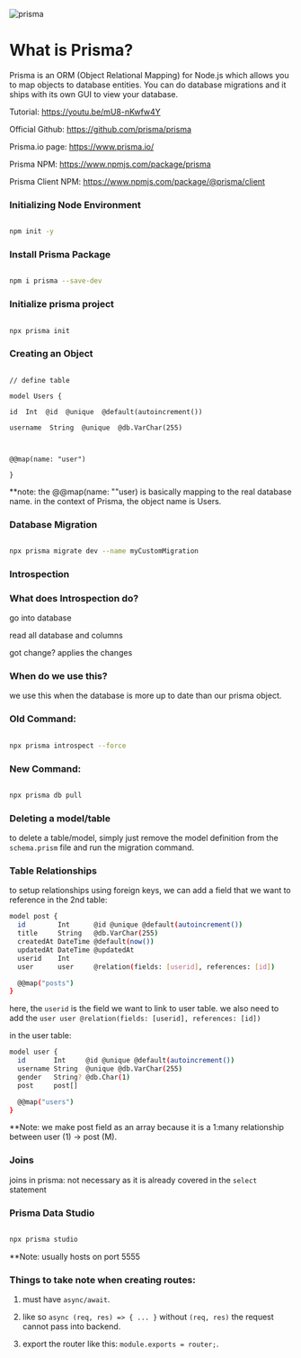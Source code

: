 
![prisma](https://camo.githubusercontent.com/001ae294ec710ba28e1cad6f1f398ddedf48518684700930fc1a111793e8dd2a/68747470733a2f2f692e696d6775722e636f6d2f683655495954752e706e67)


# What is Prisma?

Prisma is an ORM (Object Relational Mapping) for Node.js which allows you to map objects to database entities. You can do database migrations and it ships with its own GUI to view your database.

Tutorial: https://youtu.be/mU8-nKwfw4Y

Official Github: https://github.com/prisma/prisma

Prisma.io page: https://www.prisma.io/

Prisma NPM: https://www.npmjs.com/package/prisma

Prisma Client NPM: https://www.npmjs.com/package/@prisma/client
  

### Initializing Node Environment

  

```bash

npm init -y

```

  

### Install Prisma Package

  

```bash

npm i prisma --save-dev

```

  

### Initialize prisma project

  

```bash

npx prisma init

```

  

### Creating an Object

```

// define table

model Users {

id  Int  @id  @unique  @default(autoincrement())

username  String  @unique  @db.VarChar(255)

  

@@map(name: "user")

}

```

  **note: the @@map(name: ""user) is basically mapping to the real database name. in the context of Prisma, the object name is Users.

### Database Migration

```bash

npx prisma migrate dev --name myCustomMigration

```

  

### Introspection

  

### What does Introspection do?

  

go into database

  

read all database and columns

  

got change? applies the changes

  

### When do we use this?

  

we use this when the database is more up to date than our prisma object.

  

### Old Command:

  

```bash

npx prisma introspect --force

```

  

### New Command:

```bash

npx prisma db pull

```

  

### Deleting a model/table

  

to delete a table/model, simply just remove the model definition from the `schema.prism` file and run the migration command.

  

### Table Relationships
to setup relationships using foreign keys, we can add a field that we want to reference in the 2nd table:

```bash
model post {
  id        Int      @id @unique @default(autoincrement())
  title     String   @db.VarChar(255)
  createdAt DateTime @default(now())
  updatedAt DateTime @updatedAt
  userid    Int
  user      user     @relation(fields: [userid], references: [id])

  @@map("posts")
}

```

here, the `userid` is the field we want to link to user table. we also need to add the `user user @relation(fields: [userid], references: [id])`

in the user table:

```bash
model user {
  id       Int     @id @unique @default(autoincrement())
  username String  @unique @db.VarChar(255)
  gender   String? @db.Char(1)
  post     post[]

  @@map("users")
}

```

**Note: we make post field as an array because it is a 1:many relationship between user (1) → post (M).

### Joins
joins in prisma: not necessary as it is already covered in the `select`
statement


### Prisma Data Studio

  

```bash

npx prisma studio

```

  

**Note: usually hosts on port 5555

  

### Things to take note when creating routes:

  

1. must have `async/await`.

2. like so `async (req, res) => { ... }` without `(req, res)` the request cannot pass into backend.

3. export the router like this: `module.exports = router;`.
